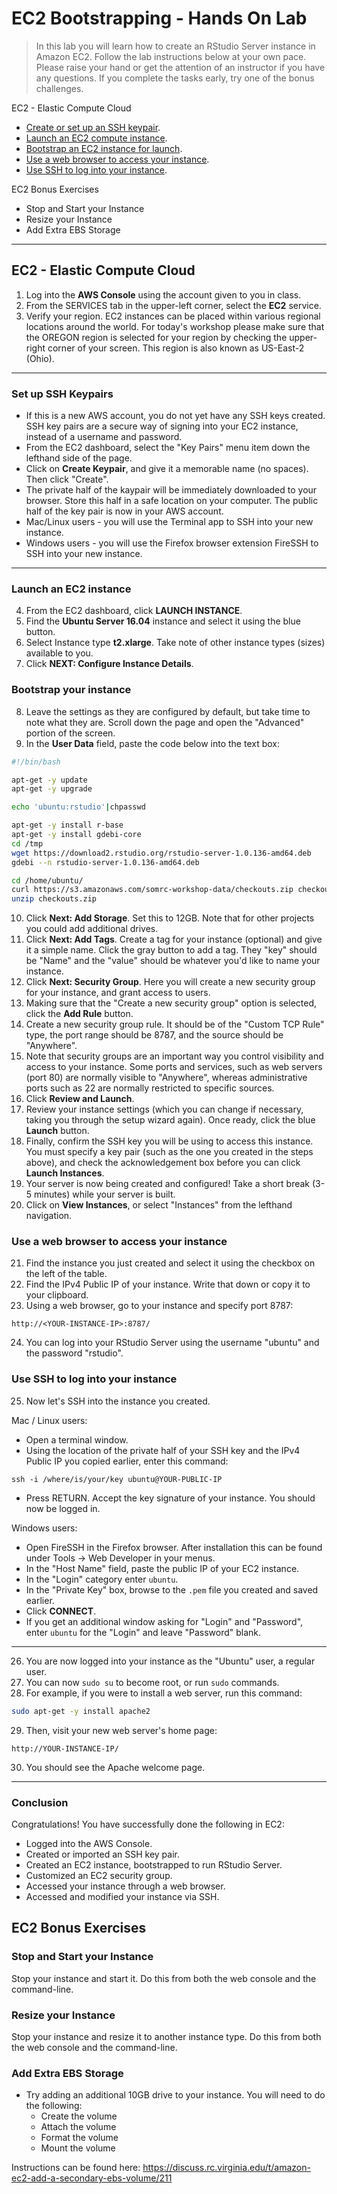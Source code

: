 # EC2 Bootstrapping - Hands On Lab

> In this lab you will learn how to create an RStudio Server instance in Amazon EC2. Follow the lab instructions below at your own pace. Please raise your hand or get the attention of an instructor if you have any questions. If you complete the tasks early, try one of the bonus challenges.

EC2 - Elastic Compute Cloud

  * [Create or set up an SSH keypair](#set-up-ssh-keypairs).
  * [Launch an EC2 compute instance](#launch-an-ec2-instance).
  * [Bootstrap an EC2 instance for launch](#bootstrap-your-instance).
  * [Use a web browser to access your instance](#use-a-web-browser-to-access-your-instance).
  * [Use SSH to log into your instance](#use-ssh-to-log-into-your-instance).

EC2 Bonus Exercises

  * Stop and Start your Instance
  * Resize your Instance
  * Add Extra EBS Storage

- - -

## EC2 - Elastic Compute Cloud

1. Log into the **AWS Console** using the account given to you in class.
2. From the SERVICES tab in the upper-left corner, select the **EC2** service.
3. Verify your region. EC2 instances can be placed within various regional locations around the world. For today's workshop please make sure that the OREGON region is selected for your region by checking the upper-right corner of your screen. This region is also known as US-East-2 (Ohio).

- - -

### Set up SSH Keypairs

* If this is a new AWS account, you do not yet have any SSH keys created. SSH key pairs are a secure way of signing into your EC2 instance, instead of a username and password.
* From the EC2 dashboard, select the "Key Pairs" menu item down the lefthand side of the page.
* Click on **Create Keypair**, and give it a memorable name (no spaces). Then click "Create".
* The private half of the kaypair will be immediately downloaded to your browser. Store this half in a safe location on your computer. The public half of the key pair is now in your AWS account.
* Mac/Linux users - you will use the Terminal app to SSH into your new instance.
* Windows users - you will use the Firefox browser extension FireSSH to SSH into your new instance.

- - -

### Launch an EC2 instance

4. From the EC2 dashboard, click **LAUNCH INSTANCE**.
5. Find the **Ubuntu Server 16.04** instance and select it using the blue button.
6. Select Instance type **t2.xlarge**. Take note of other instance types (sizes) available to you.
7. Click **NEXT: Configure Instance Details**.

### Bootstrap your instance

8. Leave the settings as they are configured by default, but take time to note what they are. Scroll down the page and open the "Advanced" portion of the screen.
9. In the **User Data** field, paste the code below into the text box:

```bash
#!/bin/bash

apt-get -y update
apt-get -y upgrade

echo 'ubuntu:rstudio'|chpasswd

apt-get -y install r-base
apt-get -y install gdebi-core
cd /tmp
wget https://download2.rstudio.org/rstudio-server-1.0.136-amd64.deb
gdebi --n rstudio-server-1.0.136-amd64.deb

cd /home/ubuntu/
curl https://s3.amazonaws.com/somrc-workshop-data/checkouts.zip checkouts.zip
unzip checkouts.zip
```

10. Click **Next: Add Storage**. Set this to 12GB. Note that for other projects you could add additional drives.
11. Click **Next: Add Tags**. Create a tag for your instance (optional) and give it a simple name. Click the gray button to add a tag. They "key" should be "Name" and the "value" should be whatever you'd like to name your instance.
12. Click **Next: Security Group**. Here you will create a new security group for your instance, and grant access to users.
13. Making sure that the "Create a new security group" option is selected, click the **Add Rule** button.
14. Create a new security group rule. It should be of the "Custom TCP Rule" type, the port range should be 8787, and the source should be "Anywhere".
15. Note that security groups are an important way you control visibility and access to your instance. Some ports and services, such as web servers (port 80) are normally visible to "Anywhere", whereas administrative ports such as 22 are normally restricted to specific sources.
16. Click **Review and Launch**.
17. Review your instance settings (which you can change if necessary, taking you through the setup wizard again). Once ready, click the blue **Launch** button.
18. Finally, confirm the SSH key you will be using to access this instance. You must specify a key pair (such as the one you created in the steps above), and check the acknowledgement box before you can click **Launch Instances**.
19. Your server is now being created and configured! Take a short break (3-5 minutes) while your server is built.
20. Click on **View Instances**, or select "Instances" from the lefthand navigation.

### Use a web browser to access your instance

21. Find the instance you just created and select it using the checkbox on the left of the table.
22. Find the IPv4 Public IP of your instance. Write that down or copy it to your clipboard.
23. Using a web browser, go to your instance and specify port 8787:

```
http://<YOUR-INSTANCE-IP>:8787/
```

24. You can log into your RStudio Server using the username "ubuntu" and the password "rstudio".

### Use SSH to log into your instance

25. Now let's SSH into the instance you created.

Mac / Linux users:

* Open a terminal window.
* Using the location of the private half of your SSH key and the IPv4 Public IP you copied earlier, enter this command:

```ssh -i /where/is/your/key ubuntu@YOUR-PUBLIC-IP```

* Press RETURN. Accept the key signature of your instance. You should now be logged in.

Windows users:

* Open FireSSH in the Firefox browser. After installation this can be found under Tools -> Web Developer in your menus.
* In the "Host Name" field, paste the public IP of your EC2 instance.
* In the "Login" category enter `ubuntu`.
* In the "Private Key" box, browse to the `.pem` file you created and saved earlier.
* Click **CONNECT**.
* If you get an additional window asking for "Login" and "Password", enter `ubuntu` for the "Login" and leave "Password" blank.

- - -

26. You are now logged into your instance as the "Ubuntu" user, a regular user. 
27. You can now `sudo su` to become root, or run `sudo` commands.
28. For example, if you were to install a web server, run this command:

```bash
sudo apt-get -y install apache2
```

29. Then, visit your new web server's home page:

```
http://YOUR-INSTANCE-IP/
```

30. You should see the Apache welcome page.

- - -


### Conclusion

Congratulations! You have successfully done the following in EC2:

* Logged into the AWS Console.
* Created or imported an SSH key pair.
* Created an EC2 instance, bootstrapped to run RStudio Server.
* Customized an EC2 security group.
* Accessed your instance through a web browser.
* Accessed and modified your instance via SSH.

## EC2 Bonus Exercises

### Stop and Start your Instance

Stop your instance and start it. Do this from both the web console and the command-line.

### Resize your Instance

Stop your instance and resize it to another instance type. Do this from both the web console and the command-line.

### Add Extra EBS Storage

* Try adding an additional 10GB drive to your instance. You will need to do the following:
    * Create the volume
    * Attach the volume
    * Format the volume
    * Mount the volume

Instructions can be found here: 
https://discuss.rc.virginia.edu/t/amazon-ec2-add-a-secondary-ebs-volume/211

